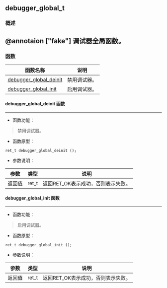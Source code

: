 ## debugger\_global\_t
### 概述
@annotaion ["fake"]
调试器全局函数。
----------------------------------
### 函数
<p id="debugger_global_t_methods">

| 函数名称 | 说明 | 
| -------- | ------------ | 
| <a href="#debugger_global_t_debugger_global_deinit">debugger\_global\_deinit</a> | 禁用调试器。 |
| <a href="#debugger_global_t_debugger_global_init">debugger\_global\_init</a> | 启用调试器。 |
#### debugger\_global\_deinit 函数
-----------------------

* 函数功能：

> <p id="debugger_global_t_debugger_global_deinit">禁用调试器。

* 函数原型：

```
ret_t debugger_global_deinit ();
```

* 参数说明：

| 参数 | 类型 | 说明 |
| -------- | ----- | --------- |
| 返回值 | ret\_t | 返回RET\_OK表示成功，否则表示失败。 |
#### debugger\_global\_init 函数
-----------------------

* 函数功能：

> <p id="debugger_global_t_debugger_global_init">启用调试器。

* 函数原型：

```
ret_t debugger_global_init ();
```

* 参数说明：

| 参数 | 类型 | 说明 |
| -------- | ----- | --------- |
| 返回值 | ret\_t | 返回RET\_OK表示成功，否则表示失败。 |
